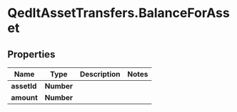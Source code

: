 # QedItAssetTransfers.BalanceForAsset

## Properties
Name | Type | Description | Notes
------------ | ------------- | ------------- | -------------
**assetId** | **Number** |  | 
**amount** | **Number** |  | 


